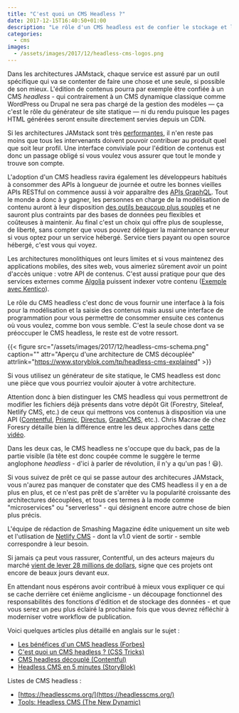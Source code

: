 ```yaml
---
title: "C'est quoi un CMS Headless ?"
date: 2017-12-15T16:40:50+01:00
description: "Le rôle d'un CMS headless est de confier le stockage et l'édition des contenus à un service dédiée."
categories:
  - cms
images:
  - /assets/images/2017/12/headless-cms-logos.png
---
```


Dans les architectures JAMstack, chaque service est assuré par un outil spécifique qui va se contenter de faire une chose et une seule, si possible de son mieux. L'édition de contenus pourra par exemple être confiée à un CMS _headless_ - qui contrairement à un CMS dynamique classique comme WordPress ou Drupal ne sera pas chargé de la gestion des modèles — ça c'est le rôle du générateur de site statique — ni du rendu puisque les pages HTML générées seront ensuite directement servies depuis un CDN.

Si les architectures JAMstack sont très [performantes](/2017/03/17/smashing-mag-va-dix-fois-plus-vite/), il n'en reste pas moins que tous les intervenants doivent pouvoir contribuer au produit quel que soit leur profil. Une interface conviviale pour l'édition de contenus est donc un passage obligé si vous voulez vous assurer que tout le monde y trouve son compte.

L'adoption d'un CMS headless ravira également les développeurs habitués à consommer des APIs à longueur de journée et outre les bonnes vieilles APIs RESTful on commence aussi à voir apparaître des [APIs GraphQL](https://graphcms.com/). Tout le monde a donc à y gagner, les personnes en charge de la modélisation de contenu auront à leur disposition [des outils beaucoup plus souples](https://www.contentful.com/developers/docs/concepts/data-model/) et ne sauront plus contraints par des bases de données peu flexibles et coûteuses à maintenir. Au final c'est un choix qui offre plus de souplesse, de liberté, sans compter que vous pouvez déléguer la maintenance serveur si vous optez pour un service hébergé. Service tiers payant ou open source hébergé, c'est vous qui voyez.

Les architectures monolithiques ont leurs limites et si vous maintenez des applications mobiles, des sites web, vous aimeriez sûrement avoir un point d'accès unique : votre API de contenus. C'est aussi pratique pour que des services externes comme [Algolia](https://www.algolia.com/) puissent indexer votre contenu ([Exemple avec Kentico](https://kenticocloud.com/blog/searching-content-kentico-cloud-algolia-integration)).

Le rôle du CMS headless c'est donc de vous fournir une interface à la fois pour la modélisation et la saisie des contenus mais aussi une interface de programmation pour vous permettre de consommer ensuite ces contenus où vous voulez, comme bon vous semble. C'est la seule chose dont va se préoccuper le CMS headless, le reste est de votre ressort.

{{< figure src="/assets/images/2017/12/headless-cms-schema.png" caption="" attr="Aperçu d'une architecture de CMS découplée" attrlink="https://www.storyblok.com/tp/headless-cms-explained" >}}

Si vous utilisez un générateur de site statique, le CMS headless est donc une pièce que vous pourriez vouloir ajouter à votre architecture.

Attention donc à bien distinguer les CMS headless qui vous permettront de modifier les fichiers déjà présents dans votre dépôt Git (Forestry, Siteleaf, Netlify CMS, etc.) de ceux qui mettrons vos contenus à disposition via une API ([Contentful](https://www.contentful.com/), [Prismic](https://prismic.io/), [Directus](https://getdirectus.com/), [GraphCMS](https://graphcms.com/), etc.). Chris Macrae de chez Foresry détaille bien la différence entre les deux approches dans [cette vidéo](https://www.youtube.com/watch?v=KX4G49ZrvY0).

Dans les deux cas, le CMS headless ne s'occupe que du back, pas de la partie visible (la tête est donc coupée comme le suggère le terme anglophone _headless_ - d'ici à parler de révolution, il n'y a qu'un pas ! 😃).

Si vous suivez de prêt ce qui se passe autour des architecures JAMstack, vous n'aurez pas manquer de constater que des CMS headless il y en a de plus en plus, et ce n'est pas prêt de s'arrêter vu la popularité croissante des architectures découplées, et tous ces termes à la mode comme "microservices" ou "serverless" - qui désignent encore autre chose de bien plus précis.

L'équipe de rédaction de Smashing Magazine édite uniquement un site web et l'utlisation de [Netlify CMS](https://www.netlifycms.org/) - dont la v1.0 vient de sortir - semble correspondre à leur besoin.

Si jamais ça peut vous rassurer, Contentful, un des acteurs majeurs du marché [vient de lever 28 millions de dollars](https://www.contentful.com/blog/2017/12/04/contentful-series-c/), signe que ces projets ont encore de beaux jours devant eux.

En attendant nous espérons avoir contribué à mieux vous expliquer ce qui se cache derrière cet énième anglicisme - un découpage fonctionnel des responsabilités des fonctions d'édition et de stockage des données - et que vous serez un peu plus éclairé la prochaine fois que vous devrez réfléchir à moderniser votre workflow de publication.

Voici quelques articles plus détaillé en anglais sur le sujet :

* [Les bénéfices d'un CMS headless (Forbes)](https://www.forbes.com/sites/forbestechcouncil/2017/11/22/the-benefits-of-a-headless-cms/#3447e5422d85)
* [C'est quoi un CMS headless ? (CSS Tricks)](https://css-tricks.com/what-is-a-headless-cms/)
* [CMS headless découplé (Contentful)](https://www.contentful.com/r/knowledgebase/headless-and-decoupled-cms/)
* [Headless CMS en 5 minutes (StoryBlok)](https://www.storyblok.com/tp/headless-cms-explained)

Listes de CMS headless :

* [https://headlesscms.org/](https://headlesscms.org/)
* [Tools: Headless CMS (The New Dynamic)](https://www.thenewdynamic.org/tools/content-management/headless-cms/)
